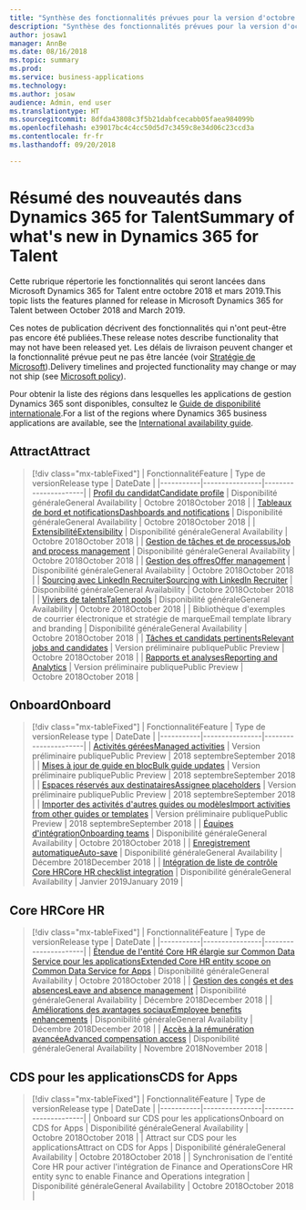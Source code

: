 ```yaml
---
title: "Synthèse des fonctionnalités prévues pour la version d'octobre 2018 de Microsoft Dynamics 365 for Talent"
description: "Synthèse des fonctionnalités prévues pour la version d'octobre 2018 de Microsoft Dynamics 365 for Talent"
author: josaw1
manager: AnnBe
ms.date: 08/16/2018
ms.topic: summary
ms.prod: 
ms.service: business-applications
ms.technology: 
ms.author: josaw
audience: Admin, end user
ms.translationtype: HT
ms.sourcegitcommit: 8dfda43808c3f5b21dabfcecabb05faea984099b
ms.openlocfilehash: e39017bc4c4cc50d5d7c3459c8e34d06c23ccd3a
ms.contentlocale: fr-fr
ms.lasthandoff: 09/20/2018

---
```

# <a name="summary-of-whats-new-in-dynamics-365-for-talent"></a><span data-ttu-id="5ff1f-103">Résumé des nouveautés dans Dynamics 365 for Talent</span><span class="sxs-lookup"><span data-stu-id="5ff1f-103">Summary of what's new in Dynamics 365 for Talent</span></span>

<span data-ttu-id="5ff1f-104">Cette rubrique répertorie les fonctionnalités qui seront lancées dans Microsoft Dynamics 365 for Talent entre octobre 2018 et mars 2019.</span><span class="sxs-lookup"><span data-stu-id="5ff1f-104">This topic lists the features planned for release in Microsoft Dynamics 365 for Talent between October 2018 and March 2019.</span></span> 

<span data-ttu-id="5ff1f-105">Ces notes de publication décrivent des fonctionnalités qui n'ont peut-être pas encore été publiées.</span><span class="sxs-lookup"><span data-stu-id="5ff1f-105">These release notes describe functionality that may not have been released yet.</span></span> <span data-ttu-id="5ff1f-106">Les délais de livraison peuvent changer et la fonctionnalité prévue peut ne pas être lancée (voir [Stratégie de Microsoft](https://go.microsoft.com/fwlink/p/?linkid=2007332)).</span><span class="sxs-lookup"><span data-stu-id="5ff1f-106">Delivery timelines and projected functionality may change or may not ship (see [Microsoft policy](https://go.microsoft.com/fwlink/p/?linkid=2007332)).</span></span>
    
<span data-ttu-id="5ff1f-107">Pour obtenir la liste des régions dans lesquelles les applications de gestion Dynamics 365 sont disponibles, consultez le [Guide de disponibilité internationale](https://aka.ms/dynamics_365_international_availability_deck).</span><span class="sxs-lookup"><span data-stu-id="5ff1f-107">For a list of the regions where Dynamics 365 business applications are available, see the [International availability guide](https://aka.ms/dynamics_365_international_availability_deck).</span></span> 


## <a name="attract"></a><span data-ttu-id="5ff1f-108">Attract</span><span class="sxs-lookup"><span data-stu-id="5ff1f-108">Attract</span></span>

> [!div class="mx-tableFixed"]
> | <span data-ttu-id="5ff1f-109">Fonctionnalité</span><span class="sxs-lookup"><span data-stu-id="5ff1f-109">Feature</span></span>   | <span data-ttu-id="5ff1f-110">Type de version</span><span class="sxs-lookup"><span data-stu-id="5ff1f-110">Release type</span></span>    | <span data-ttu-id="5ff1f-111">Date</span><span class="sxs-lookup"><span data-stu-id="5ff1f-111">Date</span></span> |
> |-----------|----------------|----------------------|
> | [<span data-ttu-id="5ff1f-112">Profil du candidat</span><span class="sxs-lookup"><span data-stu-id="5ff1f-112">Candidate profile</span></span>](attract/candidate-profile.md)       |    <span data-ttu-id="5ff1f-113">Disponibilité générale</span><span class="sxs-lookup"><span data-stu-id="5ff1f-113">General Availability</span></span> | <span data-ttu-id="5ff1f-114">Octobre 2018</span><span class="sxs-lookup"><span data-stu-id="5ff1f-114">October 2018</span></span>                   |
> | [<span data-ttu-id="5ff1f-115">Tableaux de bord et notifications</span><span class="sxs-lookup"><span data-stu-id="5ff1f-115">Dashboards and notifications</span></span>](attract/dashboards-notifications.md)       |  <span data-ttu-id="5ff1f-116">Disponibilité générale</span><span class="sxs-lookup"><span data-stu-id="5ff1f-116">General Availability</span></span> | <span data-ttu-id="5ff1f-117">Octobre 2018</span><span class="sxs-lookup"><span data-stu-id="5ff1f-117">October 2018</span></span>                  |
> | [<span data-ttu-id="5ff1f-118">Extensibilité</span><span class="sxs-lookup"><span data-stu-id="5ff1f-118">Extensibility</span></span>](attract/extensibility.md)       |     <span data-ttu-id="5ff1f-119">Disponibilité générale</span><span class="sxs-lookup"><span data-stu-id="5ff1f-119">General Availability</span></span>            | <span data-ttu-id="5ff1f-120">Octobre 2018</span><span class="sxs-lookup"><span data-stu-id="5ff1f-120">October 2018</span></span>                   |
> | [<span data-ttu-id="5ff1f-121">Gestion de tâches et de processus</span><span class="sxs-lookup"><span data-stu-id="5ff1f-121">Job and process management</span></span>](attract/job-management.md)       |  <span data-ttu-id="5ff1f-122">Disponibilité générale</span><span class="sxs-lookup"><span data-stu-id="5ff1f-122">General Availability</span></span>  | <span data-ttu-id="5ff1f-123">Octobre 2018</span><span class="sxs-lookup"><span data-stu-id="5ff1f-123">October 2018</span></span>                   |
> | [<span data-ttu-id="5ff1f-124">Gestion des offres</span><span class="sxs-lookup"><span data-stu-id="5ff1f-124">Offer management</span></span>](attract/offer-management.md)       | <span data-ttu-id="5ff1f-125">Disponibilité générale</span><span class="sxs-lookup"><span data-stu-id="5ff1f-125">General Availability</span></span>  | <span data-ttu-id="5ff1f-126">Octobre 2018</span><span class="sxs-lookup"><span data-stu-id="5ff1f-126">October 2018</span></span>                   |
> | [<span data-ttu-id="5ff1f-127">Sourcing avec LinkedIn Recruiter</span><span class="sxs-lookup"><span data-stu-id="5ff1f-127">Sourcing with LinkedIn Recruiter</span></span>](attract/sourcing.md)       |  <span data-ttu-id="5ff1f-128">Disponibilité générale</span><span class="sxs-lookup"><span data-stu-id="5ff1f-128">General Availability</span></span>  | <span data-ttu-id="5ff1f-129">Octobre 2018</span><span class="sxs-lookup"><span data-stu-id="5ff1f-129">October 2018</span></span>                  |
> | [<span data-ttu-id="5ff1f-130">Viviers de talents</span><span class="sxs-lookup"><span data-stu-id="5ff1f-130">Talent pools</span></span>](attract/talent-pools.md)       |   <span data-ttu-id="5ff1f-131">Disponibilité générale</span><span class="sxs-lookup"><span data-stu-id="5ff1f-131">General Availability</span></span> | <span data-ttu-id="5ff1f-132">Octobre 2018</span><span class="sxs-lookup"><span data-stu-id="5ff1f-132">October 2018</span></span>                   |
> | <span data-ttu-id="5ff1f-133">Bibliothèque d'exemples de courrier électronique et stratégie de marque</span><span class="sxs-lookup"><span data-stu-id="5ff1f-133">Email template library and branding</span></span> | <span data-ttu-id="5ff1f-134">Disponibilité générale</span><span class="sxs-lookup"><span data-stu-id="5ff1f-134">General Availability</span></span>  | <span data-ttu-id="5ff1f-135">Octobre 2018</span><span class="sxs-lookup"><span data-stu-id="5ff1f-135">October 2018</span></span>    |
> | [<span data-ttu-id="5ff1f-136">Tâches et candidats pertinents</span><span class="sxs-lookup"><span data-stu-id="5ff1f-136">Relevant jobs and candidates</span></span>](attract/relevant-jobs-candidates.md)       |     <span data-ttu-id="5ff1f-137">Version préliminaire publique</span><span class="sxs-lookup"><span data-stu-id="5ff1f-137">Public Preview</span></span>  | <span data-ttu-id="5ff1f-138">Octobre 2018</span><span class="sxs-lookup"><span data-stu-id="5ff1f-138">October 2018</span></span>       |
> | [<span data-ttu-id="5ff1f-139">Rapports et analyses</span><span class="sxs-lookup"><span data-stu-id="5ff1f-139">Reporting and Analytics</span></span>](attract/attract.md)   | <span data-ttu-id="5ff1f-140">Version préliminaire publique</span><span class="sxs-lookup"><span data-stu-id="5ff1f-140">Public Preview</span></span>    |   <span data-ttu-id="5ff1f-141">Octobre 2018</span><span class="sxs-lookup"><span data-stu-id="5ff1f-141">October 2018</span></span>     |

## <a name="onboard"></a><span data-ttu-id="5ff1f-142">Onboard</span><span class="sxs-lookup"><span data-stu-id="5ff1f-142">Onboard</span></span>

> [!div class="mx-tableFixed"]
> | <span data-ttu-id="5ff1f-143">Fonctionnalité</span><span class="sxs-lookup"><span data-stu-id="5ff1f-143">Feature</span></span>   | <span data-ttu-id="5ff1f-144">Type de version</span><span class="sxs-lookup"><span data-stu-id="5ff1f-144">Release type</span></span> | <span data-ttu-id="5ff1f-145">Date</span><span class="sxs-lookup"><span data-stu-id="5ff1f-145">Date</span></span> |
> |-----------|----------------|----------------------|
> | [<span data-ttu-id="5ff1f-146">Activités gérées</span><span class="sxs-lookup"><span data-stu-id="5ff1f-146">Managed activities</span></span>](onboard/managed-activities.md) | <span data-ttu-id="5ff1f-147">Version préliminaire publique</span><span class="sxs-lookup"><span data-stu-id="5ff1f-147">Public Preview</span></span>   |   <span data-ttu-id="5ff1f-148">2018 septembre</span><span class="sxs-lookup"><span data-stu-id="5ff1f-148">September 2018</span></span>          |
> | [<span data-ttu-id="5ff1f-149">Mises à jour de guide en bloc</span><span class="sxs-lookup"><span data-stu-id="5ff1f-149">Bulk guide updates</span></span>](onboard/bulk-guide-updates.md) | <span data-ttu-id="5ff1f-150">Version préliminaire publique</span><span class="sxs-lookup"><span data-stu-id="5ff1f-150">Public Preview</span></span>    |      <span data-ttu-id="5ff1f-151">2018 septembre</span><span class="sxs-lookup"><span data-stu-id="5ff1f-151">September 2018</span></span>       |
> | [<span data-ttu-id="5ff1f-152">Espaces réservés aux destinataires</span><span class="sxs-lookup"><span data-stu-id="5ff1f-152">Assignee placeholders</span></span>](onboard/assignee-placeholders.md) | <span data-ttu-id="5ff1f-153">Version préliminaire publique</span><span class="sxs-lookup"><span data-stu-id="5ff1f-153">Public Preview</span></span> |     <span data-ttu-id="5ff1f-154">2018 septembre</span><span class="sxs-lookup"><span data-stu-id="5ff1f-154">September 2018</span></span>        |
> | [<span data-ttu-id="5ff1f-155">Importer des activités d'autres guides ou modèles</span><span class="sxs-lookup"><span data-stu-id="5ff1f-155">Import activities from other guides or templates</span></span>](onboard/import.md)  | <span data-ttu-id="5ff1f-156">Version préliminaire publique</span><span class="sxs-lookup"><span data-stu-id="5ff1f-156">Public Preview</span></span>         |    <span data-ttu-id="5ff1f-157">2018 septembre</span><span class="sxs-lookup"><span data-stu-id="5ff1f-157">September 2018</span></span>         |
> | [<span data-ttu-id="5ff1f-158">Équipes d'intégration</span><span class="sxs-lookup"><span data-stu-id="5ff1f-158">Onboarding teams</span></span>](onboard/onboard-teams.md) |  <span data-ttu-id="5ff1f-159">Disponibilité générale</span><span class="sxs-lookup"><span data-stu-id="5ff1f-159">General Availability</span></span>    |       <span data-ttu-id="5ff1f-160">Octobre 2018</span><span class="sxs-lookup"><span data-stu-id="5ff1f-160">October 2018</span></span>      |
> | [<span data-ttu-id="5ff1f-161">Enregistrement automatique</span><span class="sxs-lookup"><span data-stu-id="5ff1f-161">Auto-save</span></span>](onboard/auto-save.md) | <span data-ttu-id="5ff1f-162">Disponibilité générale</span><span class="sxs-lookup"><span data-stu-id="5ff1f-162">General Availability</span></span>    |  <span data-ttu-id="5ff1f-163">Décembre 2018</span><span class="sxs-lookup"><span data-stu-id="5ff1f-163">December 2018</span></span>        |
> | [<span data-ttu-id="5ff1f-164">Intégration de liste de contrôle Core HR</span><span class="sxs-lookup"><span data-stu-id="5ff1f-164">Core HR checklist integration</span></span>](onboard/corehr-checklist-integration.md) |  <span data-ttu-id="5ff1f-165">Disponibilité générale</span><span class="sxs-lookup"><span data-stu-id="5ff1f-165">General Availability</span></span>   |  <span data-ttu-id="5ff1f-166">Janvier 2019</span><span class="sxs-lookup"><span data-stu-id="5ff1f-166">January 2019</span></span>           |



## <a name="core-hr"></a><span data-ttu-id="5ff1f-167">Core HR</span><span class="sxs-lookup"><span data-stu-id="5ff1f-167">Core HR</span></span>

> [!div class="mx-tableFixed"]
> | <span data-ttu-id="5ff1f-168">Fonctionnalité</span><span class="sxs-lookup"><span data-stu-id="5ff1f-168">Feature</span></span>   | <span data-ttu-id="5ff1f-169">Type de version</span><span class="sxs-lookup"><span data-stu-id="5ff1f-169">Release type</span></span>   | <span data-ttu-id="5ff1f-170">Date</span><span class="sxs-lookup"><span data-stu-id="5ff1f-170">Date</span></span> |
> |-----------|----------------|----------------------|
> | [<span data-ttu-id="5ff1f-171">Étendue de l'entité Core HR élargie sur Common Data Service pour les applications</span><span class="sxs-lookup"><span data-stu-id="5ff1f-171">Extended Core HR entity scope on Common Data Service for Apps</span></span>](core-hr-entity-cds-apps.md) |    <span data-ttu-id="5ff1f-172">Disponibilité générale</span><span class="sxs-lookup"><span data-stu-id="5ff1f-172">General Availability</span></span>  | <span data-ttu-id="5ff1f-173">Octobre 2018</span><span class="sxs-lookup"><span data-stu-id="5ff1f-173">October 2018</span></span>  |
> | [<span data-ttu-id="5ff1f-174">Gestion des congés et des absences</span><span class="sxs-lookup"><span data-stu-id="5ff1f-174">Leave and absence management</span></span>](core-hr-leave-absence.md)      | <span data-ttu-id="5ff1f-175">Disponibilité générale</span><span class="sxs-lookup"><span data-stu-id="5ff1f-175">General Availability</span></span>    | <span data-ttu-id="5ff1f-176">Décembre 2018</span><span class="sxs-lookup"><span data-stu-id="5ff1f-176">December 2018</span></span>  |
> | [<span data-ttu-id="5ff1f-177">Améliorations des avantages sociaux</span><span class="sxs-lookup"><span data-stu-id="5ff1f-177">Employee benefits enhancements</span></span>](benefits-enhancements.md) |   <span data-ttu-id="5ff1f-178">Disponibilité générale</span><span class="sxs-lookup"><span data-stu-id="5ff1f-178">General Availability</span></span>  | <span data-ttu-id="5ff1f-179">Décembre 2018</span><span class="sxs-lookup"><span data-stu-id="5ff1f-179">December 2018</span></span>  |
> | [<span data-ttu-id="5ff1f-180">Accès à la rémunération avancée</span><span class="sxs-lookup"><span data-stu-id="5ff1f-180">Advanced compensation access</span></span>](Advanced-compensation.md) |  <span data-ttu-id="5ff1f-181">Disponibilité générale</span><span class="sxs-lookup"><span data-stu-id="5ff1f-181">General Availability</span></span> | <span data-ttu-id="5ff1f-182">Novembre 2018</span><span class="sxs-lookup"><span data-stu-id="5ff1f-182">November 2018</span></span> |



## <a name="cds-for-apps"></a><span data-ttu-id="5ff1f-183">CDS pour les applications</span><span class="sxs-lookup"><span data-stu-id="5ff1f-183">CDS for Apps</span></span>

> [!div class="mx-tableFixed"]
> | <span data-ttu-id="5ff1f-184">Fonctionnalité</span><span class="sxs-lookup"><span data-stu-id="5ff1f-184">Feature</span></span>   | <span data-ttu-id="5ff1f-185">Type de version</span><span class="sxs-lookup"><span data-stu-id="5ff1f-185">Release type</span></span>    | <span data-ttu-id="5ff1f-186">Date</span><span class="sxs-lookup"><span data-stu-id="5ff1f-186">Date</span></span> |
> |-----------|----------------|----------------------|
> | <span data-ttu-id="5ff1f-187">Onboard sur CDS pour les applications</span><span class="sxs-lookup"><span data-stu-id="5ff1f-187">Onboard on CDS for Apps</span></span> |  <span data-ttu-id="5ff1f-188">Disponibilité générale</span><span class="sxs-lookup"><span data-stu-id="5ff1f-188">General Availability</span></span>  | <span data-ttu-id="5ff1f-189">Octobre 2018</span><span class="sxs-lookup"><span data-stu-id="5ff1f-189">October 2018</span></span>  |
> | <span data-ttu-id="5ff1f-190">Attract sur CDS pour les applications</span><span class="sxs-lookup"><span data-stu-id="5ff1f-190">Attract on CDS for Apps</span></span> |  <span data-ttu-id="5ff1f-191">Disponibilité générale</span><span class="sxs-lookup"><span data-stu-id="5ff1f-191">General Availability</span></span>  | <span data-ttu-id="5ff1f-192">Octobre 2018</span><span class="sxs-lookup"><span data-stu-id="5ff1f-192">October 2018</span></span>  |
> | <span data-ttu-id="5ff1f-193">Synchronisation de l'entité Core HR pour activer l'intégration de Finance and Operations</span><span class="sxs-lookup"><span data-stu-id="5ff1f-193">Core HR entity sync to enable Finance and Operations integration</span></span> | <span data-ttu-id="5ff1f-194">Disponibilité générale</span><span class="sxs-lookup"><span data-stu-id="5ff1f-194">General Availability</span></span> | <span data-ttu-id="5ff1f-195">Octobre 2018</span><span class="sxs-lookup"><span data-stu-id="5ff1f-195">October 2018</span></span>  |

